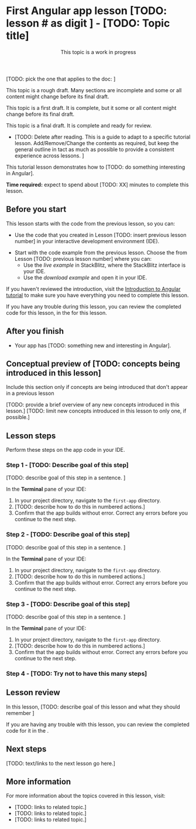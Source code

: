 # First Angular app lesson \[TODO: lesson # as digit \] - \[TODO: Topic title\]

<div class="callout is-important">

<header>This topic is a work in progress</header>

\[TODO: pick the one that applies to the doc: \]

This topic is a rough draft. Many sections are incomplete and some or all content might change before its final draft.

This topic is a first draft. It is complete, but it some or all content might change before its final draft.

This topic is a final draft. It is complete and ready for review.

</div>

*  \[TODO: Delete after reading. This is a guide to adapt to a specific tutorial lesson. Add/Remove/Change the contents as required, but keep the general outline in tact as much as possible to provide a consistent experience across lessons.  \]

This tutorial lesson demonstrates how to \[TODO: do something interesting in Angular\].

**Time required:** expect to spend about \[TODO: XX\] minutes to complete this lesson.

## Before you start

This lesson starts with the code from the previous lesson, so you can:

*   Use the code that you created in Lesson \[TODO: insert previous lesson number\] in your interactive development environment (IDE).
<!--                                                                         update previous lesson link: vv -->
*   Start with the code example from the previous lesson. Choose the <live-example name="first-app-lesson-00"></live-example> from Lesson \[TODO: previous lesson number\] where you can:
    *   Use the *live example* in StackBlitz, where the StackBlitz interface is your IDE.
    *   Use the *download example* and open it in your IDE.

If you haven't reviewed the introduction, visit the [Introduction to Angular tutorial](tutorial/first-app) to make sure you have everything you need to complete this lesson.

If you have any trouble during this lesson, you can review the completed code for this lesson, in the <live-example></live-example> for this lesson.

## After you finish

* Your app has \[TODO: something new and interesting in Angular\].

## Conceptual preview of \[TODO: concepts being introduced in this lesson\]

Include this section only if concepts are being introduced that don't appear in a previous lesson

\[TODO: provide a brief overview of any new concepts introduced in this lesson.\]
\[TODO: limit new concepts introduced in this lesson to only one, if possible.\]

## Lesson steps

Perform these steps on the app code in your IDE.

### Step 1 - \[TODO: Describe goal of this step\]

\[TODO: describe goal of this step in a sentence. \]

In the **Terminal** pane of your IDE:

1.  In your project directory, navigate to the `first-app` directory.
1.  \[TODO: describe how to do this in numbered actions.\]
1.  Confirm that the app builds without error.
    Correct any errors before you continue to the next step.

### Step 2 - \[TODO: Describe goal of this step\]

\[TODO: describe goal of this step in a sentence. \]

In the **Terminal** pane of your IDE:

1.  In your project directory, navigate to the `first-app` directory.
1.  \[TODO: describe how to do this in numbered actions.\]
1.  Confirm that the app builds without error.
    Correct any errors before you continue to the next step.

### Step 3 - \[TODO: Describe goal of this step\]

\[TODO: describe goal of this step in a sentence. \]

In the **Terminal** pane of your IDE:

1.  In your project directory, navigate to the `first-app` directory.
1.  \[TODO: describe how to do this in numbered actions.\]
1.  Confirm that the app builds without error.
    Correct any errors before you continue to the next step.

### Step 4 - \[TODO: Try not to have this many steps\]

## Lesson review

In this lesson, \[TODO: describe goal of this lesson and what they should remember \]

If you are having any trouble with this lesson, you can review the completed code for it in the <live-example></live-example>.

## Next steps

\[TODO: text/links to the next lesson go here.\]

## More information

For more information about the topics covered in this lesson, visit:

*  \[TODO: links to related topic.\]
*  \[TODO: links to related topic.\]
*  \[TODO: links to related topic.\]
